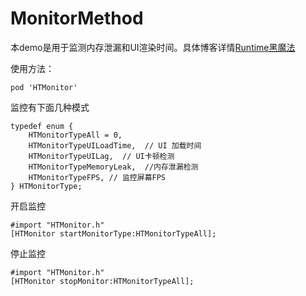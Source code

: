 # MonitorMethod
本demo是用于监测内存泄漏和UI渲染时间。具体博客详情[Runtime黑魔法](http://www.helloted.com/ios/2017/11/27/leakmonitor/)

使用方法：

```
pod 'HTMonitor'
```

监控有下面几种模式

```objc
typedef enum {
    HTMonitorTypeAll = 0,
    HTMonitorTypeUILoadTime,  // UI 加载时间
    HTMonitorTypeUILag,  // UI卡顿检测
    HTMonitorTypeMemoryLeak,  //内存泄漏检测
    HTMonitorTypeFPS, // 监控屏幕FPS
} HTMonitorType;
```

开启监控

```Objc
#import "HTMonitor.h"
[HTMonitor startMonitorType:HTMonitorTypeAll];
```

停止监控

```
#import "HTMonitor.h"
[HTMonitor stopMonitor:HTMonitorTypeAll];
```

